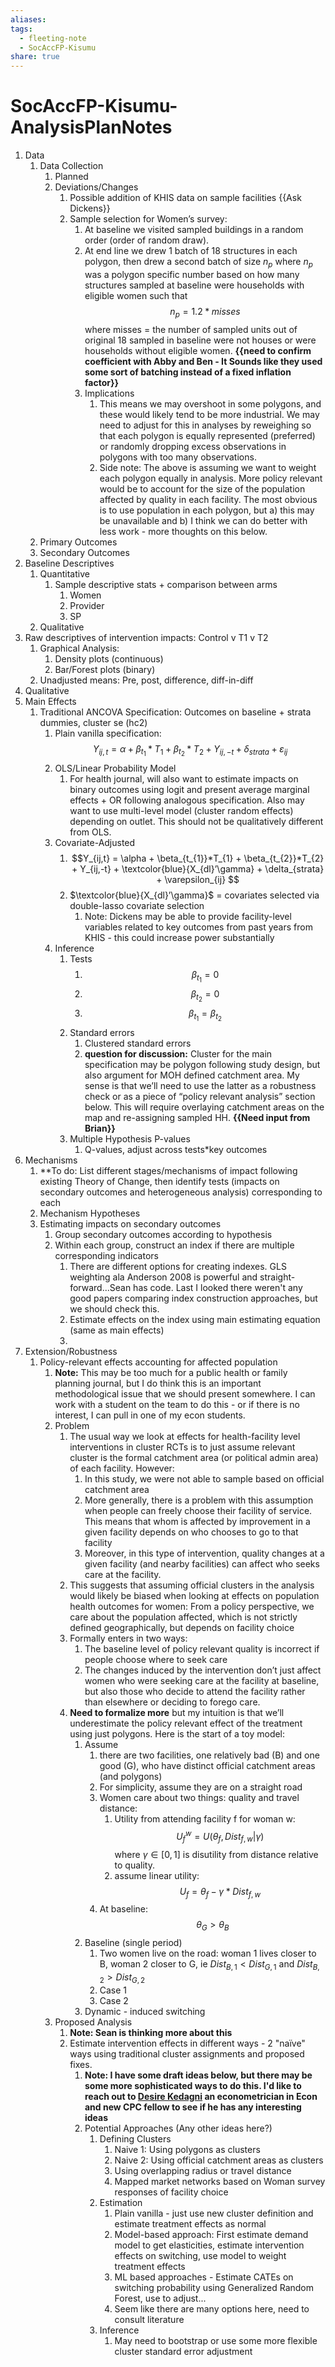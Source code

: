 ```yaml
---
aliases: 
tags:
  - fleeting-note
  - SocAccFP-Kisumu
share: true
---
```


# SocAccFP-Kisumu-AnalysisPlanNotes

1. Data
	1. Data Collection
		1. Planned
		2. Deviations/Changes
			1. Possible addition of KHIS data on sample facilities {{Ask Dickens}}
			2. Sample selection for Women’s survey: 
				1. At baseline we visited sampled buildings in a random order (order of random draw). 
				2. At end line we drew 1 batch of 18 structures in each polygon, then drew a second batch of size $n_p$ where $n_p$ was a polygon specific number based on how many structures sampled at baseline were households with eligible women such that $$n_{p}= 1.2*misses$$ where misses =  the number of sampled units out of original 18 sampled in baseline were not houses or were households without eligible women. **{{need to confirm coefficient with Abby and Ben - It Sounds like they used some sort of batching instead of a fixed inflation factor}}** 
				3. Implications
					1. This means we may overshoot in some polygons, and these would likely tend to be more industrial. We may need to adjust for this in analyses by reweighing so that each polygon is equally represented (preferred) or randomly dropping excess observations in polygons with too many observations.  
					2. Side note: The above is assuming we want to weight each polygon equally in analysis. More policy relevant would be to account for the size of the population affected by quality in each facility. The most obvious is to use population in each polygon, but a) this may be unavailable and b) I think we can do better with less work - more thoughts on this below.
	2. Primary Outcomes
	3. Secondary Outcomes
2. Baseline Descriptives 
	1. Quantitative 
		1. Sample descriptive stats +  comparison between arms
			1. Women
			2. Provider
			3. SP
	2. Qualitative 
3. Raw descriptives of intervention impacts: Control v T1 v T2
	1. Graphical Analysis: 
		1. Density plots (continuous)
		2. Bar/Forest plots (binary)
	2. Unadjusted means: Pre, post, difference, diff-in-diff
4. Qualitative
5. Main Effects
	1. Traditional ANCOVA Specification: Outcomes on baseline + strata dummies, cluster se (hc2)
		1. Plain vanilla specification: $$Y_{ij,t} = \alpha + \beta_{t_{1}}*T_{1} + \beta_{t_{2}}*T_{2} + Y_{ij,-t} + \delta_{strata} + \varepsilon_{ij} $$
		2. OLS/Linear Probability Model 
			1. For health journal, will also want to estimate impacts on binary outcomes using logit and present average marginal effects + OR following analogous specification. Also may want to use multi-level model (cluster random effects) depending on outlet. This should not be qualitatively different from OLS.
		3. Covariate-Adjusted
			1. $$Y_{ij,t} = \alpha + \beta_{t_{1}}*T_{1} + \beta_{t_{2}}*T_{2} + Y_{ij,-t} + \textcolor{blue}{X_{dl}’\gamma} + \delta_{strata} + \varepsilon_{ij} $$
			2. $\textcolor{blue}{X_{dl}’\gamma}$ = covariates selected via double-lasso covariate selection
				1. Note: Dickens may be able to provide facility-level variables related to key outcomes from past years from KHIS - this could increase power substantially
		4. Inference
			1. Tests
				1. $$\beta_{t_{1}}=0$$
				2.  $$\beta_{t_{2}}=0$$
				3.  $$\beta_{t_{1}}=\beta_{t_{2}}$$
			2. Standard errors
				1. Clustered standard errors
				2. **question for discussion:** Cluster for the main specification may be polygon following study design, but also argument for MOH defined catchment area. My sense is that we’ll need to use the latter as a robustness check or as a piece of “policy relevant analysis” section below. This will require overlaying catchment areas on the map and re-assigning sampled HH. **{{Need input from Brian}}**
			3. Multiple Hypothesis P-values
				1. Q-values, adjust across tests$*$key outcomes
6. Mechanisms
	1. **To do: List different stages/mechanisms of impact following existing Theory of Change, then identify tests (impacts on secondary outcomes and heterogeneous analysis) corresponding to each
	2. Mechanism Hypotheses
	3. Estimating impacts on secondary outcomes
		1. Group secondary outcomes according to hypothesis
		2. Within each group, construct an index if there are multiple corresponding indicators 
			1. There are different options for creating indexes. GLS weighting ala Anderson 2008 is powerful and straight-forward...Sean has code. Last I looked there weren't any good papers comparing index construction approaches, but we should check this.
			2. Estimate effects on the index using main estimating equation (same as main effects)
			3. 
7. Extension/Robustness
	1. Policy-relevant effects accounting for affected population
		1. **Note:** This may be too much for a public health or family planning journal, but I do think this is an important methodological issue that we should present somewhere. I can work with a student on the team to do this - or if there is no interest, I can pull in one of my econ students.
		2. Problem
			1. The usual way we look at effects for health-facility level interventions in cluster RCTs is to just assume relevant cluster is the formal catchment area (or political admin area) of each facility. However:
				1. In this study, we were not able to sample based on official catchment area
				2. More generally, there is a problem with this assumption when people can freely choose their facility of service. This means that whom is affected by improvement in a given facility depends on who chooses to go to that facility
				3. Moreover, in this type of intervention, quality changes at a given facility (and nearby facilities) can affect who seeks care at the facility.
			2. This suggests that assuming official clusters in the analysis would likely be biased when looking at effects on population health outcomes for women: From a policy perspective, we care about the population affected, which is not strictly defined geographically, but depends on facility choice
			3. Formally enters in two ways:
				1. The baseline level of policy relevant quality is incorrect if people choose where to seek care
				2. The changes induced by the intervention don’t just affect women who were seeking care at the facility at baseline, but also those who decide to attend the facility rather than elsewhere or deciding to forego care.
			4. **Need to formalize more** but my intuition is that we’ll underestimate the policy relevant effect of the treatment using just polygons. Here is the start of a toy model:
				1. Assume 
					1. there are two facilities, one relatively bad (B) and one good (G), who have distinct official catchment areas (and polygons)
					2. For simplicity, assume they are on a straight road 
					3. Women care about two things: quality and travel distance:
						1. Utility from attending facility f for woman w: $$U_{f}^w = U(\theta_{f}, Dist_{f,w} | \gamma) $$ where $\gamma \in [0,1]$ is disutility from distance relative to quality.
						2. assume linear utility: $$U_{f} = \theta_f - \gamma*Dist_{f,w}$$
					4. At baseline: $$\theta_G > \theta_{B}$$
				2. Baseline (single period)
					1. Two women live on the road: woman 1 lives closer to B, woman 2 closer to G, ie $Dist_{B,1}<Dist_{G,1}$ and $Dist_{B,2}>Dist_{G,2}$
					2. Case 1
					3. Case 2
				3. Dynamic - induced switching
		3. Proposed Analysis
			1. **Note: Sean is thinking more about this**
			2. Estimate intervention effects in different ways - 2 "naïve" ways using traditional cluster assignments and proposed fixes. 
				1. **Note: I have some draft ideas below, but there may be some more sophisticated ways to do this. I'd like to reach out to [Desire Kedagni](https://econ.unc.edu/directory/desire-kedagni/) an econometrician in Econ and new CPC fellow to see if he has any interesting ideas**
				2. Potential Approaches (Any other ideas here?)
					1. Defining Clusters
						1. Naive 1: Using polygons as clusters
						2. Naive 2: Using official catchment areas as clusters
						3. Using overlapping radius or travel distance
						4. Mapped market networks based on Woman survey responses of facility choice
					2. Estimation
						1. Plain vanilla - just use new cluster definition and estimate treatment effects as normal
						2. Model-based approach: First estimate demand model to get elasticities, estimate intervention effects on switching, use model to weight treatment effects
						3. ML based approaches - Estimate CATEs on switching probability using Generalized Random Forest, use to adjust...
						4. Seem like there are many options here, need to consult literature 
					3. Inference
						1. May need to bootstrap or use some more flexible cluster standard error adjustment